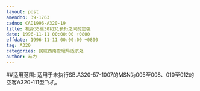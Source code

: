 ```yaml
---
layout: post
amendno: 39-1763
cadno: CAD1996-A320-19
title: 机身35框30和31长桁之间的加强
date: 1996-11-11 00:00:00 +0800
effdate: 1996-11-11 00:00:00 +0800
tag: A320
categories: 民航西南管理局适航处
author: 马力
---
```


##适用范围:
适用于未执行SB.A320-57-1007的MSN为005至008、010至012的空客A320-111型飞机。

